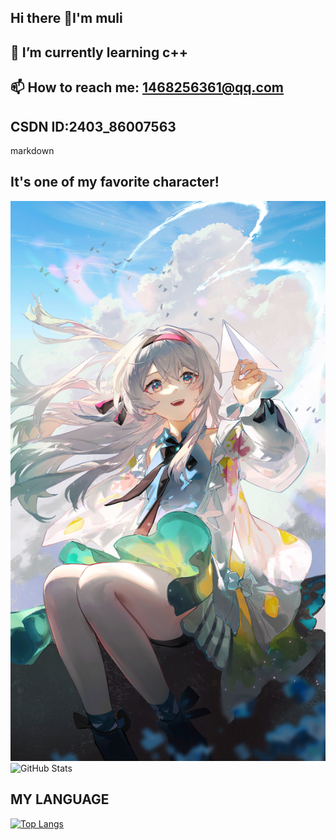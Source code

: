 ## Hi there 👋I'm muli
## 🌱 I’m currently learning c++
## 📫 How to reach me: 1468256361@qq.com
##    CSDN ID:2403_86007563
markdown
## It's one of my favorite character!
![It's one of my favorite character](微信图片_20240923082801.jpg)
![GitHub Stats](https://github-readme-stats.vercel.app/api?username=your_username&show_icons=true&theme=dark)

## MY LANGUAGE
[![Top Langs](https://github-readme-stats.vercel.app/api/top-langs/?username=muyuliyan)](https://github.com/muyuliyan/github-readme-stats)

<!--
**muyuliyan/muyuliyan** is a ✨ _special_ ✨ repository because its `README.md` (this file) appears on your GitHub profile.

Here are some ideas to get you started:


- 🌱 I’m currently learning c++
- 👯 I’m looking to collaborate on ...
- 🤔 I’m looking for help with ...
- 💬 Ask me about ...
- 📫 How to reach me: 1468256361@qq.com
- 😄 Pronouns: ...
- ⚡ Fun fact: ...
-->
